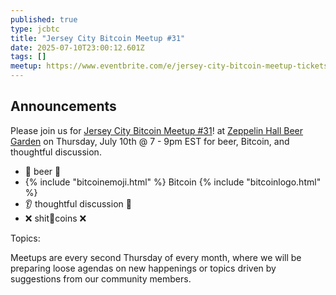 ```yaml
---
published: true
type: jcbtc
title: "Jersey City Bitcoin Meetup #31"
date: 2025-07-10T23:00:12.601Z
tags: []
meetup: https://www.eventbrite.com/e/jersey-city-bitcoin-meetup-tickets-1316854089029?aff=oddtdtcreator
---
```

## Announcements

Please join us for <a href="https://www.eventbrite.com/e/jersey-city-bitcoin-meetup-tickets-824077276317?aff=oddtdtcreator" target="_blank">Jersey City Bitcoin Meetup #31</a>! at <a href="https://maps.app.goo.gl/xghGUsfjz4JeEvwp8" target="_blank">Zeppelin Hall Beer Garden</a> on Thursday, July 10th @ 7 - 9pm EST for beer, Bitcoin, and thoughtful discussion.

* 🍺 beer 🍻
* {% include "bitcoinemoji.html" %} Bitcoin {% include "bitcoinlogo.html" %}
* 👂 thoughtful discussion 📢
* ❌ shit💩coins ❌

<p></p>

Topics:

<p></p>

Meetups are every second Thursday of every month, where we will be preparing loose agendas on new happenings or topics driven by suggestions from our community members.